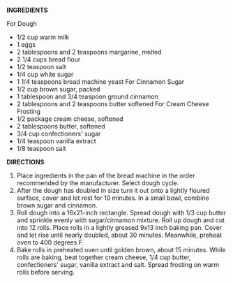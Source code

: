 **INGREDIENTS**

For Dough
- 1/2 cup warm milk 
- 1 eggs
- 2 tablespoons and 2 teaspoons margarine, melted
- 2 1/4 cups bread flour
- 1/2 teaspoon salt
- 1/4 cup white sugar
- 1 1/4 teaspoons bread machine yeast
 For Cinnamon Sugar
- 1/2 cup brown sugar, packed
- 1 tablespoon and 3/4 teaspoon ground cinnamon
- 2 tablespoons and 2 teaspoons butter softened
 For Cream Cheese Frosting
- 1/2 package cream cheese, softened
- 2 tablespoons butter, softened
- 3/4 cup confectioners' sugar
- 1/4 teaspoon vanilla extract
- 1/8 teaspoon salt

**DIRECTIONS**
1.	Place ingredients in the pan of the bread machine in the order recommended by the manufacturer. Select dough cycle.
2.	After the dough has doubled in size turn it out onto a lightly floured surface, cover and let rest for 10 minutes. In a small bowl, combine brown sugar and cinnamon.
3.	Roll dough into a 16x21-inch rectangle. Spread dough with 1/3 cup butter and sprinkle evenly with sugar/cinnamon mixture. Roll up dough and cut into 12 rolls. Place rolls in a lightly greased 9x13 inch baking pan. Cover and let rise until nearly doubled, about 30 minutes. Meanwhile, preheat oven to 400 degrees F.
4.	Bake rolls in preheated oven until golden brown, about 15 minutes. While rolls are baking, beat together cream cheese, 1/4 cup butter, confectioners' sugar, vanilla extract and salt. Spread frosting on warm rolls before serving.
